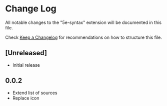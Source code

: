 # Change Log

All notable changes to the "5e-syntax" extension will be documented in this file.

Check [Keep a Changelog](http://keepachangelog.com/) for recommendations on how to structure this file.

## [Unreleased]

- Initial release

## 0.0.2

- Extend list of sources
- Replace icon